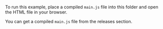 To run this example, place a compiled `main.js` file into this folder
and open the HTML file in your browser.

You can get a compiled `main.js` file from the releases section.
